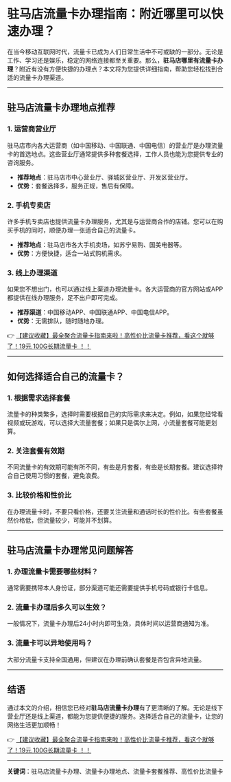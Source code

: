 # 驻马店流量卡办理指南：附近哪里可以快速办理？

在当今移动互联网时代，流量卡已成为人们日常生活中不可或缺的一部分。无论是工作、学习还是娱乐，稳定的网络连接都至关重要。那么，**驻马店哪里有流量卡办理**？附近有没有方便快捷的办理点？本文将为您提供详细指南，帮助您轻松找到合适的流量卡办理渠道。

---

## 驻马店流量卡办理地点推荐

### 1. 运营商营业厅
驻马店市内各大运营商（如中国移动、中国联通、中国电信）的营业厅是办理流量卡的首选地点。这些营业厅通常提供多种套餐选择，工作人员也能为您提供专业的咨询服务。

- **推荐地点**：驻马店市中心营业厅、驿城区营业厅、开发区营业厅。
- **优势**：套餐选择多，服务正规，售后有保障。

### 2. 手机专卖店
许多手机专卖店也提供流量卡办理服务，尤其是与运营商合作的店铺。您可以在购买手机的同时，顺便办理一张适合自己的流量卡。

- **推荐地点**：驻马店市各大手机卖场，如苏宁易购、国美电器等。
- **优势**：方便快捷，适合一站式购机需求。

### 3. 线上办理渠道
如果您不想出门，也可以通过线上渠道办理流量卡。各大运营商的官方网站或APP都提供在线办理服务，足不出户即可完成。

- **推荐渠道**：中国移动APP、中国联通APP、中国电信APP。
- **优势**：无需排队，随时随地办理。

👉 [【建议收藏】最全聚合流量卡指南来啦！高性价比流量卡推荐，看这个就够了！19元 100G长期流量卡 ！！](https://bit.ly/Liuliangka)

---

## 如何选择适合自己的流量卡？

### 1. 根据需求选择套餐
流量卡的种类繁多，选择时需要根据自己的实际需求来决定。例如，如果您经常看视频或玩游戏，可以选择大流量套餐；如果只是偶尔上网，小流量套餐可能更划算。

### 2. 关注套餐有效期
不同流量卡的有效期可能有所不同，有些是月套餐，有些是长期套餐。建议选择符合自己使用习惯的套餐，避免浪费。

### 3. 比较价格和性价比
在办理流量卡时，不要只看价格，还要关注流量和通话时长的性价比。有些套餐虽然价格低，但流量较少，可能并不划算。

---

## 驻马店流量卡办理常见问题解答

### 1. 办理流量卡需要哪些材料？
通常需要携带本人身份证，部分渠道可能还需要提供手机号码或银行卡信息。

### 2. 流量卡办理后多久可以生效？
一般情况下，流量卡办理后24小时内即可生效，具体时间以运营商通知为准。

### 3. 流量卡可以异地使用吗？
大部分流量卡支持全国通用，但建议在办理前确认套餐是否包含异地流量。

---

## 结语

通过本文的介绍，相信您已经对**驻马店流量卡办理**有了更清晰的了解。无论是线下营业厅还是线上渠道，都能为您提供便捷的服务。选择适合自己的流量卡，让您的网络生活更加顺畅！

👉 [【建议收藏】最全聚合流量卡指南来啦！高性价比流量卡推荐，看这个就够了！19元 100G长期流量卡 ！！](https://bit.ly/Liuliangka)

---

**关键词**：驻马店流量卡办理、流量卡办理地点、流量卡套餐推荐、高性价比流量卡